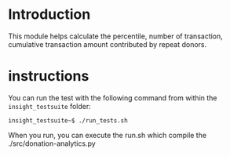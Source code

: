 # Introduction

This module helps calculate the percentile, number of transaction, cumulative transaction amount contributed by repeat donors.

# instructions
You can run the test with the following command from within the `insight_testsuite` folder:

    insight_testsuite~$ ./run_tests.sh

When you run, you can execute the run.sh which compile the ./src/donation-analytics.py
